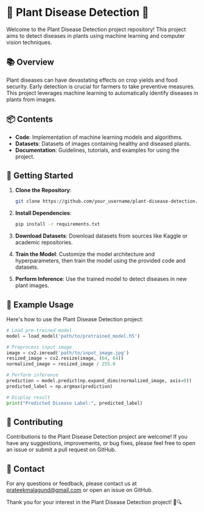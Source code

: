 # 🌱 Plant Disease Detection 🌿

Welcome to the Plant Disease Detection project repository! This project aims to detect diseases in plants using machine learning and computer vision techniques.

## 📚 Overview

Plant diseases can have devastating effects on crop yields and food security. Early detection is crucial for farmers to take preventive measures. This project leverages machine learning to automatically identify diseases in plants from images.

## 📦 Contents

- **Code**: Implementation of machine learning models and algorithms.
- **Datasets**: Datasets of images containing healthy and diseased plants.
- **Documentation**: Guidelines, tutorials, and examples for using the project.

## 🚀 Getting Started

1. **Clone the Repository**: 
   ```bash
   git clone https://github.com/your_username/plant-disease-detection.git
   ```

2. **Install Dependencies**: 
   ```bash
   pip install -r requirements.txt
   ```

3. **Download Datasets**: 
   Download datasets from sources like Kaggle or academic repositories.

4. **Train the Model**: 
   Customize the model architecture and hyperparameters, then train the model using the provided code and datasets.

5. **Perform Inference**: 
   Use the trained model to detect diseases in new plant images.

## 🌱 Example Usage

Here's how to use the Plant Disease Detection project:
```python
# Load pre-trained model
model = load_model('path/to/pretrained_model.h5')

# Preprocess input image
image = cv2.imread('path/to/input_image.jpg')
resized_image = cv2.resize(image, (64, 64))
normalized_image = resized_image / 255.0

# Perform inference
prediction = model.predict(np.expand_dims(normalized_image, axis=0))
predicted_label = np.argmax(prediction)

# Display result
print("Predicted Disease Label:", predicted_label)
```

## 🤝 Contributing

Contributions to the Plant Disease Detection project are welcome! If you have any suggestions, improvements, or bug fixes, please feel free to open an issue or submit a pull request on GitHub.

## 📧 Contact

For any questions or feedback, please contact us at prateekmalagund@gmail.com or open an issue on GitHub.

Thank you for your interest in the Plant Disease Detection project! 🌱🔍
